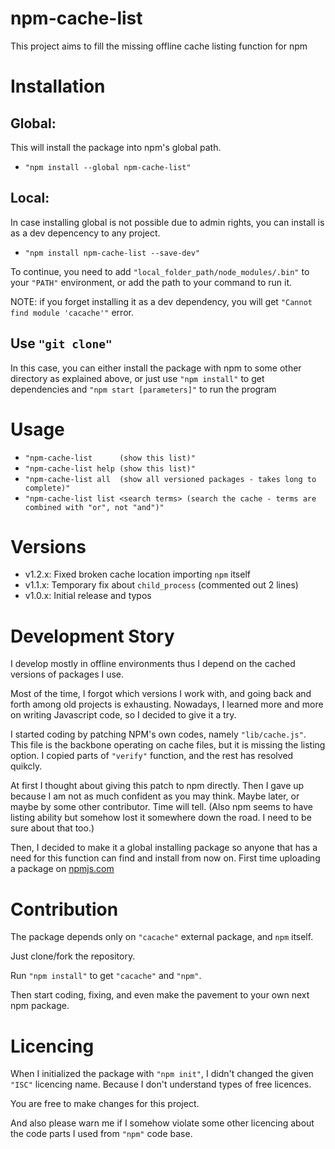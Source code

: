 # npm-cache-list

This project aims to fill the missing offline cache listing function for npm

# Installation

## Global: 

This will install the package into npm's global path.

- ``"npm install --global npm-cache-list"``

## Local:

In case installing global is not possible due to admin rights, you can install is as a dev depencency to any project.

- ``"npm install npm-cache-list --save-dev"``

To continue, you need to add ``"local_folder_path/node_modules/.bin"`` to your ``"PATH"`` environment, or add the path to your command to run it.

NOTE: if you forget installing it as a dev dependency, you will get ``"Cannot find module 'cacache'"`` error.

## Use ``"git clone"``

In this case, you can either install the package with npm to some other directory as explained above, or just use ``"npm install"`` to get dependencies and ``"npm start [parameters]"`` to run the program

# Usage

- ``"npm-cache-list      (show this list)"``
- ``"npm-cache-list help (show this list)"``
- ``"npm-cache-list all  (show all versioned packages - takes long to complete)"``
- ``"npm-cache-list list <search terms> (search the cache - terms are combined with "or", not "and")"``

# Versions

- v1.2.x: Fixed broken cache location importing ``npm`` itself
- v1.1.x: Temporary fix about ``child_process`` (commented out 2 lines)
- v1.0.x: Initial release and typos

# Development Story

I develop mostly in offline environments thus I depend on the cached versions of packages I use.

Most of the time, I forgot which versions I work with, and going back and forth among old projects is exhausting. Nowadays, I learned more and more on writing Javascript code, so I decided to give it a try.

I started coding by patching NPM's own codes, namely ``"lib/cache.js"``. This file is the backbone operating on cache files, but it is missing the listing option. I copied parts of ``"verify"`` function, and the rest has resolved quikcly.

At first I thought about giving this patch to npm directly. Then I gave up because I am not as much confident as you may think. Maybe later, or maybe by some other contributor. Time will tell. (Also npm seems to have listing ability but somehow lost it somewhere down the road. I need to be sure about that too.)

Then, I decided to make it a global installing package so anyone that has a need for this function can find and install from now on. First time uploading a package on [npmjs.com](https://www.npmjs.com)

# Contribution

The package depends only on ``"cacache"`` external package, and ``npm`` itself.

Just clone/fork the repository.

Run ``"npm install"`` to get ``"cacache"`` and ``"npm"``.

Then start coding, fixing, and even make the pavement to your own next npm package.

# Licencing

When I initialized the package with ``"npm init"``, I didn't changed the given ``"ISC"`` licencing name. Because I don't understand types of free licences.

You are free to make changes for this project.

And also please warn me if I somehow violate some other licencing about the code parts I used from ``"npm"`` code base.